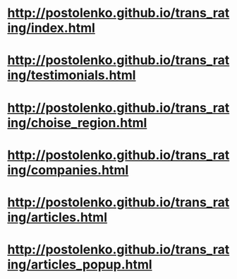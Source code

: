 # http://postolenko.github.io/trans_rating/index.html
# http://postolenko.github.io/trans_rating/testimonials.html
# http://postolenko.github.io/trans_rating/choise_region.html
# http://postolenko.github.io/trans_rating/companies.html
# http://postolenko.github.io/trans_rating/articles.html
# http://postolenko.github.io/trans_rating/articles_popup.html